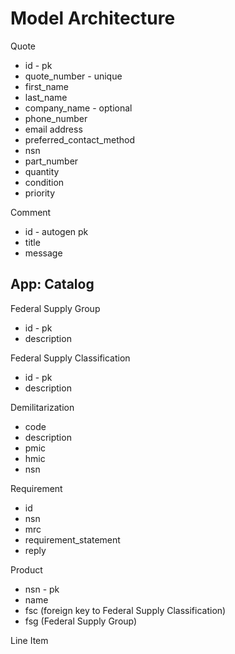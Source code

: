 # Model Architecture
Quote
- id - pk
- quote_number - unique
- first_name
- last_name
- company_name - optional
- phone_number
- email address
- preferred_contact_method
- nsn
- part_number
- quantity
- condition
- priority

Comment
- id - autogen pk
- title
- message



## App: Catalog
Federal Supply Group
- id - pk
- description

Federal Supply Classification
- id - pk
- description

Demilitarization
- code
- description
- pmic
- hmic
- nsn

Requirement
- id
- nsn
- mrc
- requirement_statement
- reply

Product
- nsn - pk
- name
- fsc (foreign key to Federal Supply Classification)
- fsg (Federal Supply Group)



Line Item


